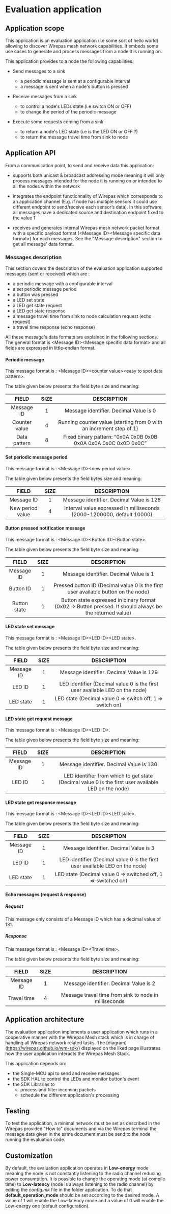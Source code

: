 # Evaluation application

## Application scope

This application is an evaluation application (i.e some sort of hello world)
allowing to discover Wirepas mesh network capabilities. It embeds some use cases
to generate and process messages from a node it is running on.

This application provides to a node the following capabilities:
* Send messages to a sink
    - a periodic message is sent at a configurable interval
    - a message is sent when a node's button is pressed

* Receive messages from a sink
    - to control a node's LEDs state (i.e switch ON or OFF)
    - to change the period of the periodic message

* Execute some requests coming from a sink
    - to return a node's LED state (i.e is the LED ON or OFF ?)
    - to return the message travel time from sink to node

## Application API

From a communication point, to send and receive data this application:
* supports both unicast & broadcast addressing mode
    meaning it will only process messages intended for the node it is running on
    or intended to all the nodes within the network

* integrates the endpoint functionnality of Wirepas which corresponds to
    an application channel (E.g. if node has multiple sensors it could use
    different endpoint to send/receive each sensor’s data).
    In this software, all messages have a dedicated source and destination
    endpoint fixed to the value 1

* receives and generates internal Wirepas mesh network packet format with a specific
    payload format (\<Message ID\>\<Message specific data format\>) for each
    messages. See the "Message description" section to get all message' data format.

### Messages description
This section covers the description of the evaluation application supported
messages (sent or received) which are :
* a periodic message with a configurable interval
* a set periodic message period
* a button was pressed
* a LED set state
* a LED get state request
* a LED get state response
* a message travel time from sink to node calculation request (echo request)
* a travel time response (echo response)

All these message's data formats are explained in the following sections.
The general format is \<Message ID\>\<Message specific data format\> and all
fields are expressed in little-endian format.

#### Periodic message
This message format is :
\<Message ID\>\<counter value\>\<easy to spot data pattern\>.

The table given below presents the field byte size and meaning:

| FIELD         | SIZE |                         DESCRIPTION                                 |
|     :---:     |:---: |                            :---:                                    |
| Message ID    | 1    | Message identifier. Decimal Value is 0                              |
| Counter value | 4    | Running counter value (starting from 0 with an increment step of 1) |
| Data pattern  | 8    | Fixed binary pattern: “0x0A 0x0B 0x0B 0x0A 0x0A 0x0C 0x0D 0x0C”     |

#### Set periodic message period
This message format is :
\<Message ID\>\<new period value\>.

The table given below presents the field bytes size and meaning:

|       FIELD       | SIZE |                            DESCRIPTION                                 |
|       :---:       |:---: |                              :---:                                     |
| Message ID        | 1    | Message identifier. Decimal Value is 128                               |
| New period value  | 4    | Interval value expressed in milliseconds (2000-1200000, default 10000) |

#### Button pressed notification message
This message format is :
\<Message ID\>\<Button ID\>\<Button state\>.

The table given below presents the field byte size and meaning:

|     FIELD     | SIZE |                                             DESCRIPTION                                                  |
|     :---:     |:---: |                                                :---:                                                     |
| Message ID    | 1    | Message identifier. Decimal Value is 1                                                                   |
| Button ID     | 1    | Pressed button ID (Decimal value 0 is the first user available button on the node)                       |
| Button state  | 1    | Button state expressed in binary format (0x02 => Button pressed. It should always be the returned value) |

#### LED state set message
This message format is :
\<Message ID\>\<LED ID\>\<LED state\>.

The table given below presents the field byte size and meaning:

|     FIELD     | SIZE |                                 DESCRIPTION                                  |
|     :---:     |:---: |                                    :---:                                     |
| Message ID    | 1    | Message identifier. Decimal Value is 129                                     |
| LED ID        | 1    | LED identifier (Decimal value 0 is the first user available LED on the node) |
| LED state     | 1    | LED state (Decimal value 0 => switch off, 1 => switch on)

#### LED state get request message
This message format is :
\<Message ID\>\<LED ID\>.

The table given below presents the field byte size and meaning:

| FIELD         | SIZE |                                             DESCRIPTION                                              |
|     :---:     |:---: |                                                :---:                                                 |
| Message ID    | 1    | Message identifier. Decimal Value is 130                                                             |
| LED ID        | 1    | LED identifier from which to get state (Decimal value 0 is the first user available LED on the node) |

#### LED state get response message

This message format is :
\<Message ID\>\<LED ID\>\<LED state\>.

The table given below presents the field byte size and meaning:

|     FIELD     | SIZE |                                 DESCRIPTION                                  |
|     :---:     |:---: |                                    :---:                                     |
| Message ID    | 1    | Message identifier. Decimal Value is 3                                       |
| LED ID        | 1    | LED identifier (Decimal value 0 is the first user available LED on the node) |
| LED state     | 1    | LED state (Decimal value 0 => switched off, 1 => switched on)                |

#### Echo messages (request \& response)

##### Request
This message only consists of a Message ID which has a decimal value of 131.

##### Response
This message format is :
\<Message ID\>\<Travel time\>.

The table given below presents the field byte size and meaning:

|     FIELD     | SIZE |                    DESCRIPTION                        |
|     :---:     |:---: |                       :---:                           |
| Message ID    | 1    | Message identifier. Decimal Value is 2                |
| Travel time   | 4    | Message travel time from sink to node in milliseconds |

## Application architecture

The evaluation application implements a user application which runs in a cooperative
manner with the Wirepas Mesh stack which is in charge of handling all Wirepas network
related tasks. The [diagram] (https://wirepas.github.io/wm-sdk/) displayed on the
liked page illustrates how the user application interacts the Wirepas Mesh Stack.

This application depends on:
* the Single-MCU api to send and receive messages
* the SDK HAL to control the LEDs and monitor button's event
* the SDK Libraries to
    * process and filter incoming packets
    * schedule the different application's processing

## Testing

To test the application, a minimal network must be set as described in the
Wirepas provided "How to" documents and via the Wirepas terminal the message
data given in the same document must be send to the node running the evaluation code.

## Customization
By default, the evaluation application operates in **Low-energy** mode meaning
the node is not constantly listening to the radio channel reducing power
consumption. It is possible to change the operating mode (at compile time)
to **Low-latency** (node is always listening to the radio channel) by editing
the _config.mk_ file in the folder application.
To do that **default_operation_mode** should be set according to the desired
mode. A value of 1 will enable the Low-latency mode and a value of 0 will enable
the Low-energy one (default configuration).
